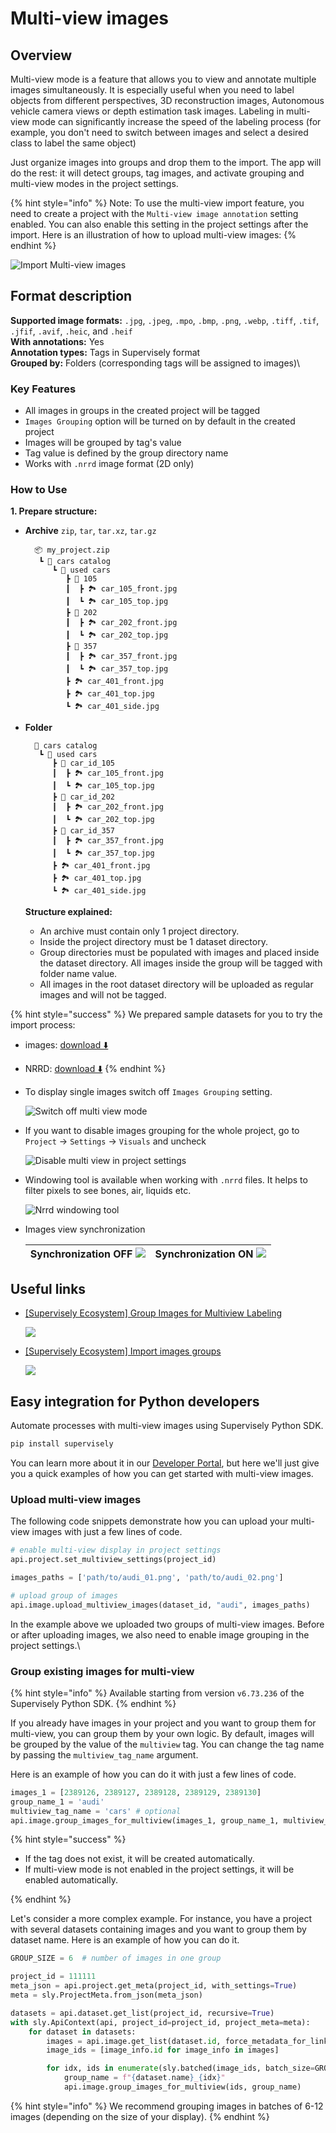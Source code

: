 # Multi-view images

## Overview

Multi-view mode is a feature that allows you to view and annotate multiple images simultaneously. It is especially useful when you need to label objects from different perspectives, 3D reconstruction images, Autonomous vehicle camera views or depth estimation task images. Labeling in multi-view mode can significantly increase the speed of the labeling process (for example, you don't need to switch between images and select a desired class to label the same object)

Just organize images into groups and drop them to the import. The app will do the rest: it will detect groups, tag images, and activate grouping and multi-view modes in the project settings.

{% hint style="info" %}
Note: To use the multi-view import feature, you need to create a project with the `Multi-view image annotation` setting enabled. You can also enable this setting in the project settings after the import. Here is an illustration of how to upload multi-view images:
{% endhint %}

![Import Multi-view images](https://github.com/supervisely-ecosystem/import-wizard-docs/assets/79905215/81e7c8d1-dc38-4baf-bcef-165521a33c2a)

## Format description

**Supported image formats:** `.jpg`, `.jpeg`, `.mpo`, `.bmp`, `.png`, `.webp`, `.tiff`, `.tif`, `.jfif`, `.avif`, `.heic`, and `.heif`\
**With annotations:** Yes\
**Annotation types:** Tags in Supervisely format\
**Grouped by:** Folders (corresponding tags will be assigned to images)\


### Key Features

* All images in groups in the created project will be tagged
* `Images Grouping` option will be turned on by default in the created project
* Images will be grouped by tag's value
* Tag value is defined by the group directory name
* Works with `.nrrd` image format (2D only)

### How to Use

**1. Prepare structure:**

*   **Archive** `zip`, `tar`, `tar.xz`, `tar.gz`

    ```
      📦 my_project.zip
       ┗ 📂 cars catalog
          ┗ 📂 used cars
             ┣ 📂 105
             ┃  ┣ 🏞️ car_105_front.jpg
             ┃  ┗ 🏞️ car_105_top.jpg
             ┣ 📂 202
             ┃  ┣ 🏞️ car_202_front.jpg
             ┃  ┗ 🏞️ car_202_top.jpg
             ┣ 📂 357
             ┃  ┣ 🏞️ car_357_front.jpg
             ┃  ┗ 🏞️ car_357_top.jpg
             ┣ 🏞️ car_401_front.jpg
             ┣ 🏞️ car_401_top.jpg
             ┗ 🏞️ car_401_side.jpg
    ```
*   **Folder**

    ```
      📂 cars catalog
       ┗ 📂 used cars
          ┣ 📂 car_id_105
          ┃  ┣ 🏞️ car_105_front.jpg
          ┃  ┗ 🏞️ car_105_top.jpg
          ┣ 📂 car_id_202
          ┃  ┣ 🏞️ car_202_front.jpg
          ┃  ┗ 🏞️ car_202_top.jpg
          ┣ 📂 car_id_357
          ┃  ┣ 🏞️ car_357_front.jpg
          ┃  ┗ 🏞️ car_357_top.jpg
          ┣ 🏞️ car_401_front.jpg
          ┣ 🏞️ car_401_top.jpg
          ┗ 🏞️ car_401_side.jpg
    ```

    **Structure explained:**

    * An archive must contain only 1 project directory.
    * Inside the project directory must be 1 dataset directory.
    * Group directories must be populated with images and placed inside the dataset directory. All images inside the group will be tagged with folder name value.
    * All images in the root dataset directory will be uploaded as regular images and will not be tagged.

{% hint style="success" %}
We prepared sample datasets for you to try the import process:

* images: [download ⬇️](https://github.com/supervisely-ecosystem/import-images-groups/releases/download/v0.0.1/cars.catalog.zip)
* NRRD: [download ⬇️](https://github.com/supervisely-ecosystem/import-images-groups/releases/download/v0.0.1/research.zip)
{% endhint %}

*   To display single images switch off `Images Grouping` setting.

    ![Switch off multi view mode](images/multi\_view\_toggle.gif)
*   If you want to disable images grouping for the whole project, go to `Project` → `Settings` → `Visuals` and uncheck

    ![Disable multi view in project settings](images/multi\_view\_1.png)
*   Windowing tool is available when working with `.nrrd` files. It helps to filter pixels to see bones, air, liquids etc.

    ![Nrrd windowing tool](images/multi\_view\_2.png)
*   Images view synchronization

    | Synchronization OFF ![](images/multi\_view\_3.png) | Synchronization ON ![](images/multi\_view\_4.png) |
    | -------------------------------------------------- | ------------------------------------------------- |

## Useful links

*   [\[Supervisely Ecosystem\] Group Images for Multiview Labeling](https://ecosystem.supervisely.com/apps/group-images-for-multiview-labeling)

    ![](https://github.com/supervisely-ecosystem/group-images-for-multiview-labeling/assets/57998637/823cf901-8d8c-4a64-b884-c59f5ff83e93)
*   [\[Supervisely Ecosystem\] Import images groups](https://ecosystem.supervisely.com/apps/import-images-groups)

    ![](https://i.imgur.com/wAiE0ld.png)

## Easy integration for Python developers

Automate processes with multi-view images using Supervisely Python SDK.

```bash
pip install supervisely
```

You can learn more about it in our [Developer Portal](https://developer.supervisely.com/getting-started/python-sdk-tutorials/images/multiview-images), but here we'll just give you a quick examples of how you can get started with multi-view images.

### Upload multi-view images

The following code snippets demonstrate how you can upload your multi-view images with just a few lines of code.

```python
# enable multi-view display in project settings
api.project.set_multiview_settings(project_id)

images_paths = ['path/to/audi_01.png', 'path/to/audi_02.png']

# upload group of images
api.image.upload_multiview_images(dataset_id, "audi", images_paths)
```

In the example above we uploaded two groups of multi-view images. Before or after uploading images, we also need to enable image grouping in the project settings.\

### Group existing images for multi-view

{% hint style="info" %}
Available starting from version `v6.73.236` of the Supervisely Python SDK.
{% endhint %}

If you already have images in your project and you want to group them for multi-view, you can group them by your own logic. By default, images will be grouped by the value of the `multiview` tag. You can change the tag name by passing the `multiview_tag_name` argument.

Here is an example of how you can do it with just a few lines of code.

```python
images_1 = [2389126, 2389127, 2389128, 2389129, 2389130]
group_name_1 = 'audi'
multiview_tag_name = 'cars' # optional
api.image.group_images_for_multiview(images_1, group_name_1, multiview_tag_name)
```

{% hint style="success" %}

- If the tag does not exist, it will be created automatically.
- If multi-view mode is not enabled in the project settings, it will be enabled automatically.

{% endhint %}

Let's consider a more complex example.
For instance, you have a project with several datasets containing images and you want to group them by dataset name. Here is an example of how you can do it.

```python
GROUP_SIZE = 6  # number of images in one group

project_id = 111111
meta_json = api.project.get_meta(project_id, with_settings=True)
meta = sly.ProjectMeta.from_json(meta_json)

datasets = api.dataset.get_list(project_id, recursive=True)
with sly.ApiContext(api, project_id=project_id, project_meta=meta):
    for dataset in datasets:
        images = api.image.get_list(dataset.id, force_metadata_for_links=False)
        image_ids = [image_info.id for image_info in images]

        for idx, ids in enumerate(sly.batched(image_ids, batch_size=GROUP_SIZE)):
            group_name = f"{dataset.name}_{idx}"
            api.image.group_images_for_multiview(ids, group_name)
```

{% hint style="info" %}
We recommend grouping images in batches of 6-12 images (depending on the size of your display).
{% endhint %}
